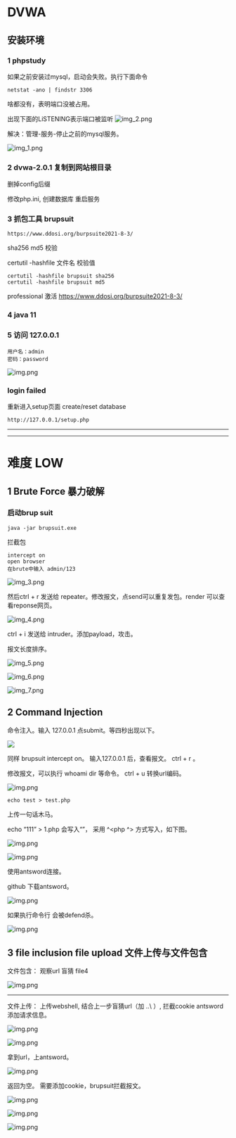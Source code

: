 # DVWA
##  安装环境
### 1 phpstudy
如果之前安装过mysql，启动会失败。执行下面命令

    netstat -ano | findstr 3306

啥都没有，表明端口没被占用。

出现下面的LiSTENING表示端口被监听
![img_2.png](img/img_2.png)

解决：管理-服务-停止之前的mysql服务。


![img_1.png](img/img_1.png)    

### 2 dvwa-2.0.1 复制到网站根目录

删掉config后缀

修改php.ini, 创建数据库 重启服务    

### 3 抓包工具 brupsuit

    https://www.ddosi.org/burpsuite2021-8-3/

sha256 md5 校验

certutil -hashfile 文件名 校验值

    certutil -hashfile brupsuit sha256
    certutil -hashfile brupsuit md5
    
professional 激活 https://www.ddosi.org/burpsuite2021-8-3/



### 4 java 11

### 5 访问 127.0.0.1

    用户名：admin
    密码：password

![img.png](img/img.png)

### login failed
重新进入setup页面 create/reset database

    http://127.0.0.1/setup.php

----
----

# 难度 LOW 
## 1 Brute Force 暴力破解

### 启动brup suit 

    java -jar brupsuit.exe

拦截包

    intercept on
    open browser
    在brute中输入 admin/123

![img_3.png](img/img_3.png)

然后ctrl + r 发送给 repeater。修改报文，点send可以重复发包。render 可以查看reponse网页。

![img_4.png](img/img_4.png)

ctrl + i 发送给 intruder。添加payload，攻击。

报文长度排序。

![img_5.png](img/img_5.png)

![img_6.png](img/img_6.png)

![img_7.png](img/img_7.png)

## 2 Command Injection
命令注入。输入 127.0.0.1 点submit。等四秒出现以下。

![](img/img_8.png)

同样 brupsuit intercept on。 输入127.0.0.1 后，查看报文。 ctrl + r 。

修改报文，可以执行 whoami dir 等命令。 ctrl + u 转换url编码。

![img.png](img/img_9.png)

    echo test > test.php 

上传一句话木马。

echo “111” > 1.php 会写入“”， 采用 ^<php  ^> 方式写入，如下图。

![img.png](img/img11.png)

![img.png](img/img10.png)

使用antsword连接。

github 下载antsword。

![img.png](img/img12.png)

如果执行命令行 会被defend杀。

![img.png](img/img13.png)

## 3 file inclusion file upload 文件上传与文件包含

文件包含： 观察url 盲猜 file4

![img.png](img/img14.png)

----

文件上传： 上传webshell, 结合上一步盲猜url（加 ..\ ）, 拦截cookie antsword 添加请求信息。

![img.png](img/img15.png)

![img.png](img/img16.png)

拿到url，上antsword。

![img.png](img/img17.png)

返回为空。 需要添加cookie，brupsuit拦截报文。

![img.png](img/img18.png)

![img.png](img/img20.png)

![img.png](img/img19.png)